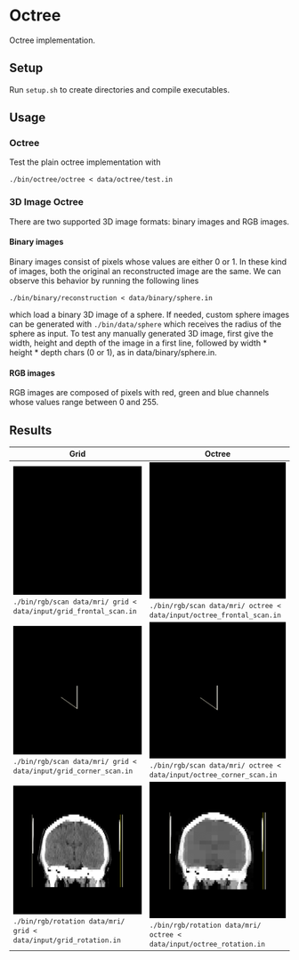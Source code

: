 # Octree

Octree implementation.

## Setup

Run `setup.sh` to create directories and compile executables.

## Usage

### Octree

Test the plain octree implementation with

```
./bin/octree/octree < data/octree/test.in
```

### 3D Image Octree

There are two supported 3D image formats: binary images and RGB images.

#### Binary images

Binary images consist of pixels whose values are either 0 or 1. In these kind of images, both the original an reconstructed image are the same. We can observe this behavior by running the following lines

```
./bin/binary/reconstruction < data/binary/sphere.in
```

which load a binary 3D image of a sphere. If needed, custom sphere images can be generated with `./bin/data/sphere` which receives the radius of the sphere as input. To test any manually generated 3D image, first give the width, height and depth of the image in a first line, followed by width \* height \* depth chars (0 or 1), as in data/binary/sphere.in.

#### RGB images

RGB images are composed of pixels with red, green and blue channels whose values range between 0 and 255.


## Results

| Grid | Octree |
| ---- | ------ |
| ![Grid frontal scan](docs/gif/grid_frontal_scan.gif)<br> `./bin/rgb/scan data/mri/ grid < data/input/grid_frontal_scan.in` | ![Grid corner scan](docs/gif/octree_frontal_scan.gif)<br> `./bin/rgb/scan data/mri/ octree < data/input/octree_frontal_scan.in` |
| ![Grid corner scan](docs/gif/grid_corner_scan.gif)<br> `./bin/rgb/scan data/mri/ grid < data/input/grid_corner_scan.in` | ![Octree corner scan](docs/gif/octree_corner_scan.gif)<br> `./bin/rgb/scan data/mri/ octree < data/input/octree_corner_scan.in` |
| ![Grid rotation](docs/gif/grid_rotation.gif)<br> `./bin/rgb/rotation data/mri/ grid < data/input/grid_rotation.in` | ![Octree rotation](docs/gif/octree_rotation.gif)<br> `./bin/rgb/rotation data/mri/ octree < data/input/octree_rotation.in` |
